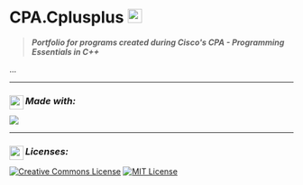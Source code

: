 # CPA.Cplusplus <img src="https://media.giphy.com/media/LMt9638dO8dftAjtco/giphy.gif" width="25">
> **_Portfolio for programs created during Cisco's CPA - Programming Essentials in C++_**

<!--- Description ---> 
...

---

<!--- Development ---> 
### _Made with:_ <img src="https://img.icons8.com/ios/250/FFFFFF/source-code.png" width="25" align="left">
<div>
  <!--- C++ ---> 
 	<img src="https://img.shields.io/badge/C++-00599C?style=for-the-badge&logo=c++&logoColor=white">
</div>

---

<!--- Licenses ---> 
### _Licenses:_ <img src="https://img.icons8.com/ios/250/FFFFFF/info.png" width="25" align="left">
<a rel="license" href="http://creativecommons.org/licenses/by-nc-sa/4.0/"><img alt="Creative Commons License" style="border-width:0" src="https://i.creativecommons.org/l/by-nc-sa/4.0/88x31.png" /></a>
<a rel="license" href="https://opensource.org/licenses/MIT"><img alt="MIT License" src="https://img.shields.io/github/license/Ileriayo/markdown-badges?style=for-the-badge"></a>
